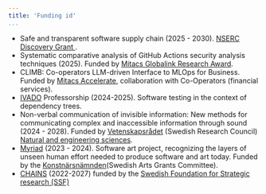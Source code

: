 ```yaml
---
title: 'Funding id'
...
```



	 
- Safe and transparent software supply chain (2025 - 2030). [NSERC Discovery Grant ](https://www.nserc-crsng.gc.ca/Professors-Professeurs/Grants-Subs/DGIGP-PSIGP_eng.asp). 
- Systematic comparative analysis of GitHub Actions security analysis techniques (2025). Funded by [Mitacs Globalink Research Award](https://www.mitacs.ca/our-programs/globalink-research-award/).
- CLIMB: Co-operators LLM-driven Interface to MLOps for Business. Funded by [Mitacs Accelerate](https://www.mitacs.ca/our-programs/accelerate/), collaboration with Co-Operators (financial services).
- [IVADO](https://ivado.ca/) Professorship (2024-2025). Software testing in the context of dependency trees. 
- Non-verbal communication of invisible information: New methods for communicating complex and inaccessible information through sound (2024 - 2028). Funded by [Vetenskapsrådet](https://www.vr.se/) (Swedish Research Council) [Natural and engineering sciences](https://www.vr.se/english/applying-for-funding/decisions/2023-06-22-natural-and-engineering-sciences.html). 	
- [Myriad](https://rethread.art/projects/myriad/) (2023 - 2024). Software art project, recognizing the layers of unseen human effort needed to produce software and art today. Funded by the [Konstnärsnämnden](https://www.konstnarsnamnden.se/beviljade-bidrag/konstnarlig-fornyelse-20231/)(Swedish Arts Grants Committee). 
- [CHAINS](https://chains.proj.kth.se/) (2022-2027) funded by the [Swedish Foundation for Strategic research (SSF)](https://strategiska.se/pressmeddelande/de-fick-bidragen-i-future-software-systems/)
